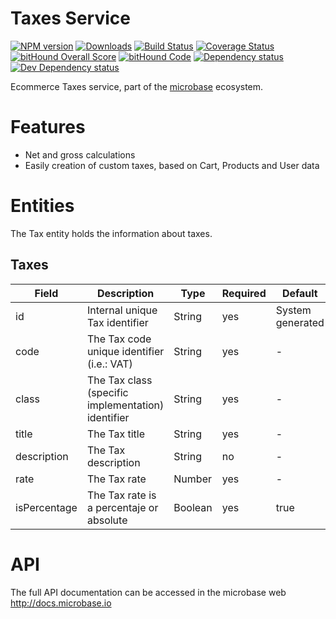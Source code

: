 # Taxes Service

[![NPM version][npm-image]][npm-url] 
[![Downloads][downloads-image]][npm-url] 
[![Build Status][travis-image]][travis-url] 
[![Coverage Status][coveralls-image]][coveralls-url] 
[![bitHound Overall Score][bithound-overal-image]][bithound-url]
[![bitHound Code][bithound-code-image]][bithound-url]
[![Dependency status][bithound-image]][bithound-url] 
[![Dev Dependency status][bithound-dev-image]][bithound-url] 

[npm-url]:https://npmjs.org/package/microbase
[downloads-image]:http://img.shields.io/npm/dm/microbase.svg
[npm-image]:http://img.shields.io/npm/v/microbase.svg

[travis-url]:https://travis-ci.org/ncornag/micro-tax-service
[travis-image]:http://img.shields.io/travis/ncornag/micro-tax-service/develop.svg
[coveralls-url]:https://coveralls.io/r/ncornag/micro-tax-service
[coveralls-image]:https://img.shields.io/coveralls/ncornag/micro-tax-service/develop.svg

[bithound-url]:https://www.bithound.io/github/ncornag/micro-tax-service/develop
[bithound-overal-image]:https://www.bithound.io/github/ncornag/micro-tax-service/badges/score.svg
[bithound-image]:https://img.shields.io/bithound/dependencies/github/ncornag/micro-tax-service.svg
[bithound-dev-image]:https://img.shields.io/bithound/devDependencies/github/ncornag/micro-tax-service.svg
[bithound-code-image]:https://www.bithound.io/github/ncornag/micro-tax-service/badges/code.svg

Ecommerce Taxes service, part of the [microbase](http://microbase.io)
ecosystem.

# Features

* Net and gross calculations
* Easily creation of custom taxes, based on Cart, Products and User data

# Entities

The Tax entity holds the information about taxes.

## Taxes

Field | Description| Type | Required | Default
------|------------|------|----------|--------
id | Internal unique Tax identifier | String | yes | System generated
code | The Tax code unique identifier (i.e.: VAT) | String | yes | -
class | The Tax class (specific implementation) identifier | String | yes | -
title | The Tax title | String | yes | -
description | The Tax description | String | no | -
rate | The Tax rate | Number | yes | -
isPercentage | The Tax rate is a percentaje or absolute | Boolean | yes | true

# API

The full API documentation can be accessed in the microbase web http://docs.microbase.io